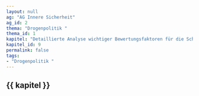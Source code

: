 ```yaml
---
layout: null
ag: "AG Innere Sicherheit"
ag_id: 2
thema: "Drogenpolitik "
thema_id: 1
kapitel: "Detaillierte Analyse wichtiger Bewertungsfaktoren für die Schädigungspotentiale psychoaktiver Substanzen"
kapitel_id: 9
permalink: false
tags:
- "Drogenpolitik "
---
```


## {{ kapitel }}
